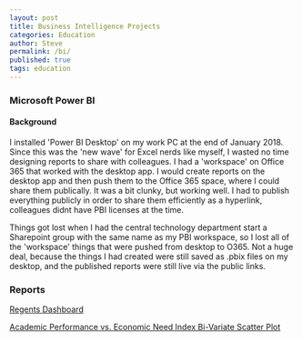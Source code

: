 ```yaml
---
layout: post
title: Business Intelligence Projects
categories: Education 
author: Steve
permalink: /bi/
published: true
tags: education
---
```

### Microsoft Power BI
#### Background 
I installed 'Power BI Desktop' on my work PC at the end of January 2018. Since this was the 'new wave' for Excel nerds like myself, I wasted no time designing reports to share with colleagues. I had a 'workspace' on Office 365 that worked with the desktop app. I would create reports on the desktop app and then push them to the Office 365 space, where I could share them publically. It was a bit clunky, but working well. I had to publish everything publicly in order to share them efficiently as a hyperlink, colleagues didnt have PBI licenses at the time. 

Things got lost when I had the central technology department start a Sharepoint group with the same name as my PBI workspace, so I lost all of the 'workspace' things that were pushed from desktop to O365. Not a huge deal, because the things I had created were still saved as .pbix files on my desktop, and the published reports were still live via the public links. 

### Reports 
[Regents Dashboard](https://app.powerbi.com/view?r=eyJrIjoiZmE4YmM3YWQtMjg2NC00YTVjLThhNTItYWNlYzA2MzcwOGIwIiwidCI6IjE4NDkyY2I3LWVmNDUtNDU2MS04NTcxLTBjNDJlNWY3YWMwNyIsImMiOjN9)

[Academic Performance vs. Economic Need Index Bi-Variate Scatter Plot](https://app.powerbi.com/view?r=eyJrIjoiZjM5YTVmZTEtYzEyMi00Y2YzLTg0M2UtY2ZlNWEwNTlhYzhkIiwidCI6IjE4NDkyY2I3LWVmNDUtNDU2MS04NTcxLTBjNDJlNWY3YWMwNyIsImMiOjN9)
